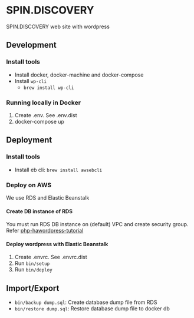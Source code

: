 # SPIN.DISCOVERY

SPIN.DISCOVERY web site with wordpress


## Development

### Install tools

- Install docker, docker-machine and docker-compose
- Install `wp-cli`
  - `brew install wp-cli`

### Running locally in Docker

1. Create .env. See .env.dist
2. docker-compose up

## Deployment

### Install tools

- Install eb cli: `brew install awsebcli`

### Deploy on AWS

We use RDS and Elastic Beanstalk

#### Create DB instance of RDS

You must run RDS DB instance on (default) VPC and create security group.
Refer [php-hawordpress-tutorial](https://docs.aws.amazon.com/ja_jp/elasticbeanstalk/latest/dg/php-hawordpress-tutorial.html)

#### Deploy wordpress with Elastic Beanstalk

1. Create .envrc. See .envrc.dist
2. Run `bin/setup`
3. Run `bin/deploy`

## Import/Export

- `bin/backup dump.sql`: Create database dump file from RDS
- `bin/restore dump.sql`: Restore database dump file to docker db
